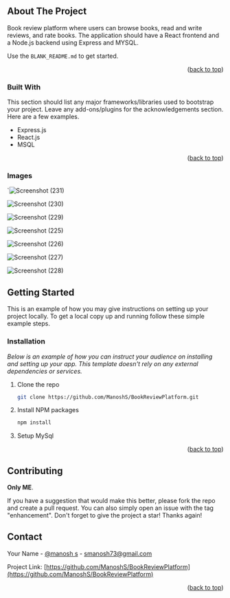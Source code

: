 <!-- Improved compatibility of back to top link: See: https://github.com/othneildrew/Best-README-Template/pull/73 -->
<a id="readme-top"></a>


<!-- ABOUT THE PROJECT -->
## About The Project

Book review platform where users can browse books, read and write reviews, and
rate books. The application should have a React frontend and a Node.js backend using Express
and MYSQL.

Use the `BLANK_README.md` to get started.

<p align="right">(<a href="#readme-top">back to top</a>)</p>



### Built With

This section should list any major frameworks/libraries used to bootstrap your project. Leave any add-ons/plugins for the acknowledgements section. Here are a few examples.

* Express.js
* React.js
* MSQL

<p align="right">(<a href="#readme-top">back to top</a>)</p>

### Images
`![Screenshot (231)](https://github.com/user-attachments/assets/22699029-37bb-47cc-84af-2fca8ef4a22a)


![Screenshot (230)](https://github.com/user-attachments/assets/726bbf5f-a70c-4dbe-8d83-46d44ad4e103)

![Screenshot (229)](https://github.com/user-attachments/assets/fb253bc4-11b5-47c7-92c4-4d2296935ac2)


![Screenshot (225)](https://github.com/user-attachments/assets/76a12ec2-f349-4890-aaf4-63bbcacbf6ff)


![Screenshot (226)](https://github.com/user-attachments/assets/d82ca677-b8b7-4b13-840a-0129f72e4d8a)


![Screenshot (227)](https://github.com/user-attachments/assets/592b5af3-7bb9-47a2-9d68-19a9715b3be4)


![Screenshot (228)](https://github.com/user-attachments/assets/ce113bb8-ec90-46d5-b98e-5e4b0a78b1a1)

## Getting Started

This is an example of how you may give instructions on setting up your project locally.
To get a local copy up and running follow these simple example steps.


### Installation

_Below is an example of how you can instruct your audience on installing and setting up your app. This template doesn't rely on any external dependencies or services._

1. Clone the repo
   ```sh
   git clone https://github.com/ManoshS/BookReviewPlatform.git
   ```
2. Install NPM packages
   ```sh
   npm install
   ```
3. Setup MySql

<p align="right">(<a href="#readme-top">back to top</a>)</p>




<!-- CONTRIBUTING -->
## Contributing

**Only ME**.

If you have a suggestion that would make this better, please fork the repo and create a pull request. You can also simply open an issue with the tag "enhancement".
Don't forget to give the project a star! Thanks again!

## Contact

Your Name - [@manosh s](https://www.linkedin.com/in/manosh-s-930241273/) - smanosh73@gmail.com

Project Link: [https://github.com/ManoshS/BookReviewPlatform](https://github.com/ManoshS/BookReviewPlatform)

<p align="right">(<a href="#readme-top">back to top</a>)</p>

[React.js]: https://img.shields.io/badge/React-20232A?style=for-the-badge&logo=react&logoColor=61DAFB
[React-url]: https://reactjs.org/
